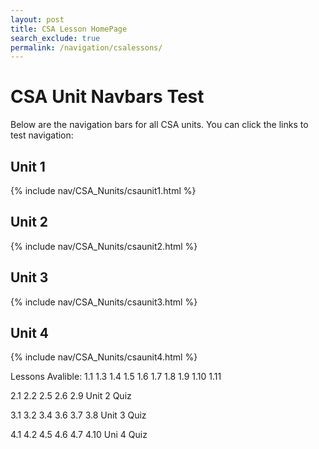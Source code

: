```yaml
---
layout: post 
title: CSA Lesson HomePage
search_exclude: true
permalink: /navigation/csalessons/
---
```



# CSA Unit Navbars Test

Below are the navigation bars for all CSA units. You can click the links to test navigation:

## Unit 1
{% include nav/CSA_Nunits/csaunit1.html %}

## Unit 2
{% include nav/CSA_Nunits/csaunit2.html %}

## Unit 3
{% include nav/CSA_Nunits/csaunit3.html %}

## Unit 4
{% include nav/CSA_Nunits/csaunit4.html %}


Lessons Avalible:
1.1
1.3
1.4
1.5
1.6
1.7
1.8
1.9
1.10
1.11

2.1
2.2
2.5
2.6
2.9
Unit 2 Quiz

3.1
3.2
3.4
3.6
3.7
3.8
Unit 3 Quiz

4.1
4.2
4.5
4.6
4.7
4.10
Uni 4 Quiz